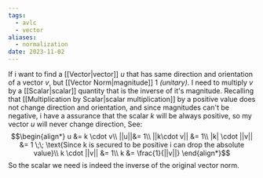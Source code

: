 ```yaml
---
tags:
  - avlc
  - vector
aliases:
  - normalization
date: 2023-11-02
---
```

If i want to find a [[Vector|vector]] $u$ that has same direction and orientation of a vector $v$, but [[Vector Norm|magnitude]] $1$ *(unitary)*. I need to multiply $v$ by a [[Scalar|scalar]] quantity that is the inverse of it's magnitude.
Recalling that [[Multiplication by Scalar|scalar multiplication]] by a positive value does not change direction and orientation, and since magnitudes can't be negative, i have a assurance that the scalar $k$ will be always positive, so my vector $u$ will never change direction, See:
$$\begin{align*}
u &= k \cdot v\\
||u||&= 1\\
||k\cdot v|| &= 1\\
|k| \cdot ||v|| &= 1 \;\; \text{Since k is secured to be positive i can drop the absolute value}\\
k \cdot ||v|| &= 1\\
k &= \frac{1}{||v||} 
\end{align*}$$
So the scalar we need is indeed the inverse of the original vector norm.